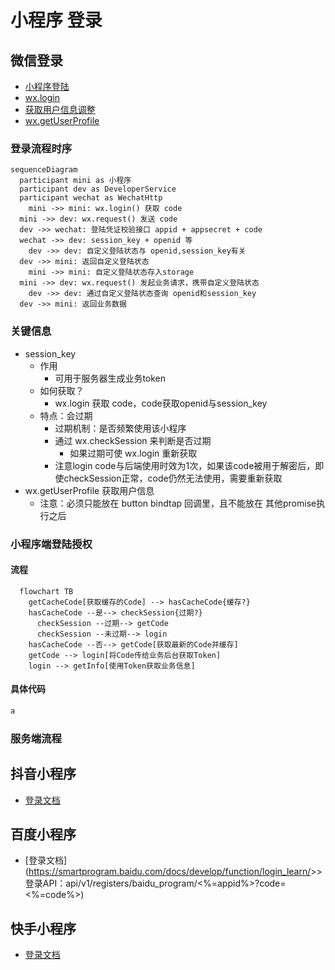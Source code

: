 # 小程序 登录

## 微信登录

- [小程序登陆](https://developers.weixin.qq.com/miniprogram/dev/framework/open-ability/login.html)
- [wx.login](https://developers.weixin.qq.com/miniprogram/dev/api/open-api/login/wx.login.html)
- [获取用户信息调整](https://developers.weixin.qq.com/community/develop/doc/000cacfa20ce88df04cb468bc52801)
- [wx.getUserProfile](https://developers.weixin.qq.com/miniprogram/dev/api/open-api/user-info/wx.getUserProfile.html)
  
### 登录流程时序

```mermaid
sequenceDiagram
  participant mini as 小程序
  participant dev as DeveloperService
  participant wechat as WechatHttp 
    mini ->> mini: wx.login() 获取 code
  mini ->> dev: wx.request() 发送 code
  dev ->> wechat: 登陆凭证校验接口 appid + appsecret + code
  wechat ->> dev: session_key + openid 等
    dev ->> dev: 自定义登陆状态与 openid,session_key有关
  dev ->> mini: 返回自定义登陆状态
    mini ->> mini: 自定义登陆状态存入storage
  mini ->> dev: wx.request() 发起业务请求，携带自定义登陆状态
    dev ->> dev: 通过自定义登陆状态查询 openid和session_key
  dev ->> mini: 返回业务数据
```

### 关键信息

- session_key
  - 作用
    - 可用于服务器生成业务token
  - 如何获取？
    - wx.login 获取 code，code获取openid与session_key
  - 特点：会过期
    - 过期机制：是否频繁使用该小程序
    - 通过 wx.checkSession 来判断是否过期
      - 如果过期可使 wx.login 重新获取
    - 注意login code与后端使用时效为1次，如果该code被用于解密后，即使checkSession正常，code仍然无法使用，需要重新获取
- wx.getUserProfile 获取用户信息
  - 注意：必须只能放在 button bindtap 回调里，且不能放在 其他promise执行之后

### 小程序端登陆授权

#### 流程

```mermaid
  flowchart TB 
    getCacheCode[获取缓存的Code] --> hasCacheCode{缓存?}
    hasCacheCode --是--> checkSession{过期?} 
      checkSession --过期--> getCode
      checkSession --未过期--> login
    hasCacheCode --否--> getCode[获取最新的Code并缓存]
    getCode --> login[将Code传给业务后台获取Token]
    login --> getInfo[使用Token获取业务信息]
```

#### 具体代码

```javascript
a
```

### 服务端流程

## 抖音小程序

- [登录文档](https://microapp.bytedance.com/docs/zh-CN/mini-game/develop/open-capacity/log-in/tt-login/)

## 百度小程序

- [登录文档](<https://smartprogram.baidu.com/docs/develop/function/login_learn/>>> 登录API：api/v1/registers/baidu_program/<%=appid%>?code=<%=code%>)

## 快手小程序

- [登录文档](https://mp.kuaishou.com/docs/develop/guide/thirdPartyLogin.html#%E5%B0%8F%E7%A8%8B%E5%BA%8F%E7%99%BB%E5%BD%95%E6%B5%81%E7%A8%8B)
